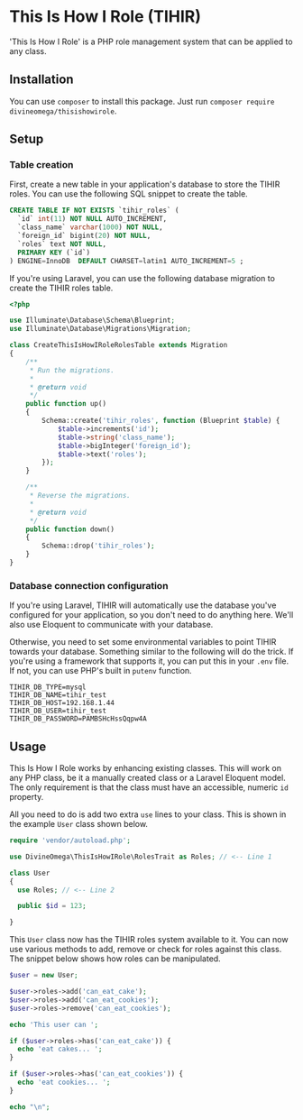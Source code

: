 # This Is How I Role (TIHIR)

'This Is How I Role' is a PHP role management system that can be applied to any
class.

## Installation

You can use `composer` to install this package. 
Just run `composer require divineomega/thisishowirole`.

## Setup

### Table creation

First, create a new table in your application's database to store the TIHIR
roles. You can use the following SQL snippet to create the table.

```sql
CREATE TABLE IF NOT EXISTS `tihir_roles` (
  `id` int(11) NOT NULL AUTO_INCREMENT,
  `class_name` varchar(1000) NOT NULL,
  `foreign_id` bigint(20) NOT NULL,
  `roles` text NOT NULL,
  PRIMARY KEY (`id`)
) ENGINE=InnoDB  DEFAULT CHARSET=latin1 AUTO_INCREMENT=5 ;
```

If you're using Laravel, you can use the following database migration to
create the TIHIR roles table.

```php
<?php

use Illuminate\Database\Schema\Blueprint;
use Illuminate\Database\Migrations\Migration;

class CreateThisIsHowIRoleRolesTable extends Migration
{
    /**
     * Run the migrations.
     *
     * @return void
     */
    public function up()
    {
        Schema::create('tihir_roles', function (Blueprint $table) {
            $table->increments('id');
            $table->string('class_name');
            $table->bigInteger('foreign_id');
            $table->text('roles');
        });
    }

    /**
     * Reverse the migrations.
     *
     * @return void
     */
    public function down()
    {
        Schema::drop('tihir_roles');
    }
}
```

### Database connection configuration

If you're using Laravel, TIHIR will automatically use the database you've
configured for your application, so you don't need to do anything here. 
We'll also use Eloquent to communicate with your database.

Otherwise, you need to set some environmental variables to point TIHIR towards your
database. Something similar to the following will do the trick. If you're using
a framework that supports it, you can put this in your `.env` file. If not, 
you can use PHP's built in `putenv` function.

```
TIHIR_DB_TYPE=mysql
TIHIR_DB_NAME=tihir_test
TIHIR_DB_HOST=192.168.1.44
TIHIR_DB_USER=tihir_test
TIHIR_DB_PASSWORD=PAMBSHcHssQqpw4A
```

## Usage

This Is How I Role works by enhancing existing classes. This will work on any
PHP class, be it a manually created class or a Laravel Eloquent model. The only
requirement is that the class must have an accessible, numeric `id` property.

All you need to do is add two extra `use` lines to your class. This is shown in
the example `User` class shown below.

```php
require 'vendor/autoload.php';

use DivineOmega\ThisIsHowIRole\RolesTrait as Roles; // <-- Line 1

class User
{
  use Roles; // <-- Line 2

  public $id = 123;

}
```

This `User` class now has the TIHIR roles system available to it. You can now
use various methods to add, remove or check for roles against this class. The
snippet below shows how roles can be manipulated.

```php
$user = new User;

$user->roles->add('can_eat_cake');
$user->roles->add('can_eat_cookies');
$user->roles->remove('can_eat_cookies');

echo 'This user can ';

if ($user->roles->has('can_eat_cake')) {
  echo 'eat cakes... ';
}

if ($user->roles->has('can_eat_cookies')) {
  echo 'eat cookies... ';
}

echo "\n";
```
